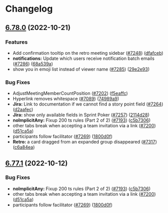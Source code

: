 # Changelog

## [6.78.0](https://github.com/ParabolInc/parabol/compare/v6.77.1...v6.78.0) (2022-10-21)


### Features

* Add confirmation tooltip on the retro meeting sidebar ([#7248](https://github.com/ParabolInc/parabol/issues/7248)) ([dfafceb](https://github.com/ParabolInc/parabol/commit/dfafceb83ac0c8fef24ea0d1526e5596a5dde5dd))
* **notifications:** Update which users receive notification batch emails ([#7286](https://github.com/ParabolInc/parabol/issues/7286)) ([68a539a](https://github.com/ParabolInc/parabol/commit/68a539a9bf3352ea441b5b5a34d903cd3c236383))
* show you in emoji list instead of viewer name ([#7285](https://github.com/ParabolInc/parabol/issues/7285)) ([29e2e93](https://github.com/ParabolInc/parabol/commit/29e2e9347bc3975fd6fd392ef40f27538ae2be6c))


### Bug Fixes

* AdjustMeetingMemberCountPosition ([#7202](https://github.com/ParabolInc/parabol/issues/7202)) ([f5eaffc](https://github.com/ParabolInc/parabol/commit/f5eaffc6e2b931679644db4bcb762304a685fd71))
* Hyperlink removes whitespace ([#7089](https://github.com/ParabolInc/parabol/issues/7089)) ([74989a9](https://github.com/ParabolInc/parabol/commit/74989a935c089f05c79cdf08eea69c424870def0))
* **Jira:** Link to documentation if we cannot find a story point field ([#7264](https://github.com/ParabolInc/parabol/issues/7264)) ([d2aafec](https://github.com/ParabolInc/parabol/commit/d2aafecbefad5bd2a52d9b50476987814fe9f2fa))
* **Jira:** show only available fields in Sprint Poker ([#7257](https://github.com/ParabolInc/parabol/issues/7257)) ([2114d28](https://github.com/ParabolInc/parabol/commit/2114d28ba7315e75f2dae1bc958edea15b3f40cc))
* **noImplicitAny:** Fixup 200 ts rules (Part 2 of 2) ([#7193](https://github.com/ParabolInc/parabol/issues/7193)) ([c5b7306](https://github.com/ParabolInc/parabol/commit/c5b73062d4935b14af6b0d332e4e74e864a83620))
* other tabs break when accepting a team invitation via a link ([#7200](https://github.com/ParabolInc/parabol/issues/7200)) ([d51ca5a](https://github.com/ParabolInc/parabol/commit/d51ca5a1836756c284530e79f3ba17615e8cbf68))
* participants follow facilitator ([#7269](https://github.com/ParabolInc/parabol/issues/7269)) ([1800d0f](https://github.com/ParabolInc/parabol/commit/1800d0f062d21cdc1d98dc59cda4ea190c2b4667))
* **Retro:** a card dragged from an expanded group disappeared ([#7317](https://github.com/ParabolInc/parabol/issues/7317)) ([c6a84ea](https://github.com/ParabolInc/parabol/commit/c6a84ea7e5d33c42896c2c37fc5c7ab83e096713))

## [6.77.1](https://github.com/ParabolInc/parabol/compare/v6.77.0...v6.77.1) (2022-10-12)


### Bug Fixes

* **noImplicitAny:** Fixup 200 ts rules (Part 2 of 2) ([#7193](https://github.com/ParabolInc/parabol/issues/7193)) ([c5b7306](https://github.com/ParabolInc/parabol/commit/c5b73062d4935b14af6b0d332e4e74e864a83620))
* other tabs break when accepting a team invitation via a link ([#7200](https://github.com/ParabolInc/parabol/issues/7200)) ([d51ca5a](https://github.com/ParabolInc/parabol/commit/d51ca5a1836756c284530e79f3ba17615e8cbf68))
* participants follow facilitator ([#7269](https://github.com/ParabolInc/parabol/issues/7269)) ([1800d0f](https://github.com/ParabolInc/parabol/commit/1800d0f062d21cdc1d98dc59cda4ea190c2b4667))
